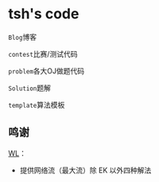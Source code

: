 # tsh's code

```Blog```博客

```contest```比赛/测试代码

```problem```各大OJ做题代码

```Solution```题解

```template```算法模板


## 鸣谢
[WL](https://www.luogu.com.cn/user/851495)：
- 提供网络流（最大流）除 EK 以外四种解法
